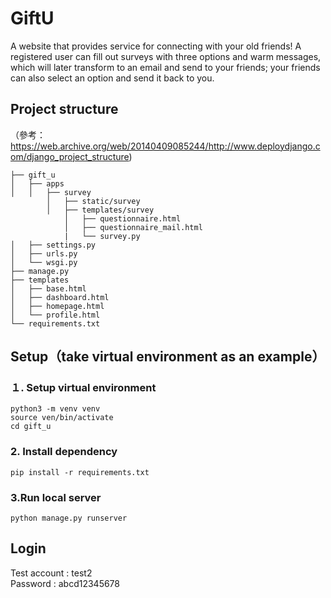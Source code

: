 # GiftU
A website that provides service for connecting with your old friends! A registered user can fill out surveys with three options and warm messages, which will later transform to an email and send to your friends; your friends can also select an option and send it back to you.

## Project structure
（參考：https://web.archive.org/web/20140409085244/http://www.deploydjango.com/django_project_structure)<br>
```
├── gift_u
│   ├── apps
│   │   ├── survey
        │   ├── static/survey
        │   ├── templates/survey
            │   ├── questionnaire.html
            │   ├── questionnaire_mail.html
            |   └── survey.py
│   ├── settings.py
│   ├── urls.py
│   └── wsgi.py
├── manage.py
├── templates
│   ├── base.html
│   ├── dashboard.html
│   ├── homepage.html
│   └── profile.html
└── requirements.txt
```


## Setup（take virtual environment as an example）
### １. Setup virtual environment
```
python3 -m venv venv 
source ven/bin/activate 
cd gift_u
```
### 2. Install dependency
```
pip install -r requirements.txt
```

### 3.Run local server
```
python manage.py runserver
```




## Login 

Test account : test2 <br>
Password : abcd12345678
